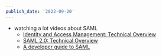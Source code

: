 ```yaml
---
publish_date: '2022-09-20'
---
```

- watching a lot videos about SAML
	- [Identity and Access Management: Technical Overview](https://www.youtube.com/watch?v=Tcvsefz5DmA)
	- [SAML 2.0: Technical Overview](https://www.youtube.com/watch?v=SvppXbpv-5k)
	- [ A developer guide to SAML](https://www.youtube.com/watch?v=l-6QSEqDJPo) 

